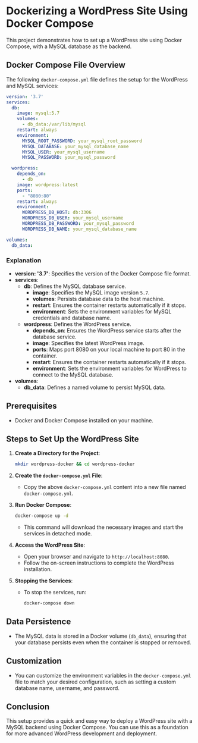 # Dockerizing a WordPress Site Using Docker Compose

This project demonstrates how to set up a WordPress site using Docker Compose, with a MySQL database as the backend.

## Docker Compose File Overview

The following `docker-compose.yml` file defines the setup for the WordPress and MySQL services:

```yaml
version: '3.7'
services:
  db:
    image: mysql:5.7
    volumes:
      - db_data:/var/lib/mysql
    restart: always
    environment:
      MYSQL_ROOT_PASSWORD: your_mysql_root_password
      MYSQL_DATABASE: your_mysql_database_name
      MYSQL_USER: your_mysql_username
      MYSQL_PASSWORD: your_mysql_password

  wordpress:
    depends_on:
      - db
    image: wordpress:latest
    ports:
      - "8080:80"
    restart: always
    environment:
      WORDPRESS_DB_HOST: db:3306
      WORDPRESS_DB_USER: your_mysql_username
      WORDPRESS_DB_PASSWORD: your_mysql_password
      WORDPRESS_DB_NAME: your_mysql_database_name

volumes:
  db_data:
```

### Explanation

- **version: '3.7'**: Specifies the version of the Docker Compose file format.
- **services**:
  - **db**: Defines the MySQL database service.
    - **image**: Specifies the MySQL image version `5.7`.
    - **volumes**: Persists database data to the host machine.
    - **restart**: Ensures the container restarts automatically if it stops.
    - **environment**: Sets the environment variables for MySQL credentials and database name.
  - **wordpress**: Defines the WordPress service.
    - **depends_on**: Ensures the WordPress service starts after the database service.
    - **image**: Specifies the latest WordPress image.
    - **ports**: Maps port 8080 on your local machine to port 80 in the container.
    - **restart**: Ensures the container restarts automatically if it stops.
    - **environment**: Sets the environment variables for WordPress to connect to the MySQL database.
- **volumes**:
  - **db_data**: Defines a named volume to persist MySQL data.

## Prerequisites

- Docker and Docker Compose installed on your machine.

## Steps to Set Up the WordPress Site

1. **Create a Directory for the Project**: 
   ```bash
   mkdir wordpress-docker && cd wordpress-docker
   ```

2. **Create the `docker-compose.yml` File**: 
   - Copy the above `docker-compose.yml` content into a new file named `docker-compose.yml`.

3. **Run Docker Compose**:
   ```bash
   docker-compose up -d
   ```
   - This command will download the necessary images and start the services in detached mode.

4. **Access the WordPress Site**:
   - Open your browser and navigate to `http://localhost:8080`.
   - Follow the on-screen instructions to complete the WordPress installation.

5. **Stopping the Services**:
   - To stop the services, run:
     ```bash
     docker-compose down
     ```

## Data Persistence

- The MySQL data is stored in a Docker volume (`db_data`), ensuring that your database persists even when the container is stopped or removed.

## Customization

- You can customize the environment variables in the `docker-compose.yml` file to match your desired configuration, such as setting a custom database name, username, and password.

## Conclusion

This setup provides a quick and easy way to deploy a WordPress site with a MySQL backend using Docker Compose. You can use this as a foundation for more advanced WordPress development and deployment.